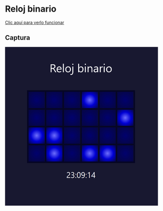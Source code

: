 # Reloj binario

[Clic aquí para verlo funcionar](https://jotajota96.github.io/reloj-binario/)

## Captura

<a href="https://jotajota96.github.io/reloj-binario/">
    <img src="captura.png"/>
</a>